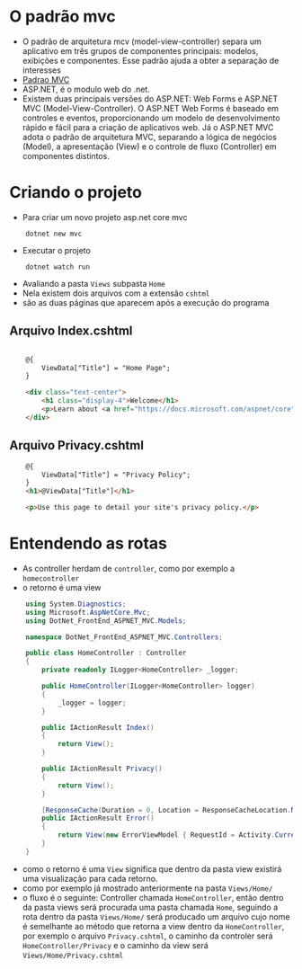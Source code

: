 # O padrão mvc
* O padrão de arquitetura mcv (model-view-controller) separa um aplicativo em três grupos de componentes principais: modelos, exibições e componentes. Esse padrão ajuda a obter a separação de interesses 
* <a href = "https://learn.microsoft.com/pt-br/aspnet/core/mvc/overview?view=aspnetcore-6.0">Padrao MVC</a>
* ASP.NET, é o modulo web do .net.
* Existem duas principais versões do ASP.NET: Web Forms e ASP.NET MVC (Model-View-Controller). O ASP.NET Web Forms é baseado em controles e eventos, proporcionando um modelo de desenvolvimento rápido e fácil para a criação de aplicativos web. Já o ASP.NET MVC adota o padrão de arquitetura MVC, separando a lógica de negócios (Model), a apresentação (View) e o controle de fluxo (Controller) em componentes distintos.

# Criando o projeto

* Para criar um novo projeto asp.net core mvc

```console
    dotnet new mvc
```
* Executar o projeto

```console
    dotnet watch run
```

* Avaliando a pasta `Views` subpasta `Home`
* Nela existem dois arquivos com a extensão `cshtml`
* são as duas páginas que aparecem após a execução do programa

## Arquivo Index.cshtml

```html

    @{
        ViewData["Title"] = "Home Page";
    }

    <div class="text-center">
        <h1 class="display-4">Welcome</h1>
        <p>Learn about <a href="https://docs.microsoft.com/aspnet/core">building Web apps with ASP.NET Core</a>.</p>
    </div>

```
## Arquivo Privacy.cshtml
```html
    @{
        ViewData["Title"] = "Privacy Policy";
    }
    <h1>@ViewData["Title"]</h1>

    <p>Use this page to detail your site's privacy policy.</p>
```

# Entendendo as rotas
* As controller herdam de `controller`, como por exemplo a `homecontroller`
* o retorno é uma view

```csharp
    using System.Diagnostics;
    using Microsoft.AspNetCore.Mvc;
    using DotNet_FrontEnd_ASPNET_MVC.Models;

    namespace DotNet_FrontEnd_ASPNET_MVC.Controllers;

    public class HomeController : Controller
    {
        private readonly ILogger<HomeController> _logger;

        public HomeController(ILogger<HomeController> logger)
        {
            _logger = logger;
        }

        public IActionResult Index()
        {
            return View();
        }

        public IActionResult Privacy()
        {
            return View();
        }

        [ResponseCache(Duration = 0, Location = ResponseCacheLocation.None, NoStore = true)]
        public IActionResult Error()
        {
            return View(new ErrorViewModel { RequestId = Activity.Current?.Id ?? HttpContext.TraceIdentifier });
        }
    }
```
* como o retorno é uma `View` significa que dentro da pasta view existirá uma visualização para cada retorno.
* como por exemplo já mostrado anteriormente na pasta `Views/Home/` 
* o fluxo é o seguinte: Controller chamada `HomeController`, então dentro da pasta views será procurada uma pasta chamada `Home`, seguindo a rota dentro da pasta `Views/Home/` será producado um arquivo cujo nome é semelhante ao método que retorna a view dentro da `HomeController`, por exemplo o arquivo `Privacy.cshtml`, o caminho da controler será `HomeController/Privacy` e o caminho da view será `Views/Home/Privacy.cshtml`
